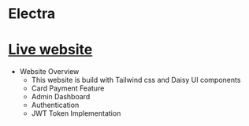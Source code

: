 # Electra #

# [Live website]()

* Website Overview
    * This website is build with Tailwind css and Daisy UI components
    * Card Payment Feature
    * Admin Dashboard
    * Authentication
    * JWT Token Implementation